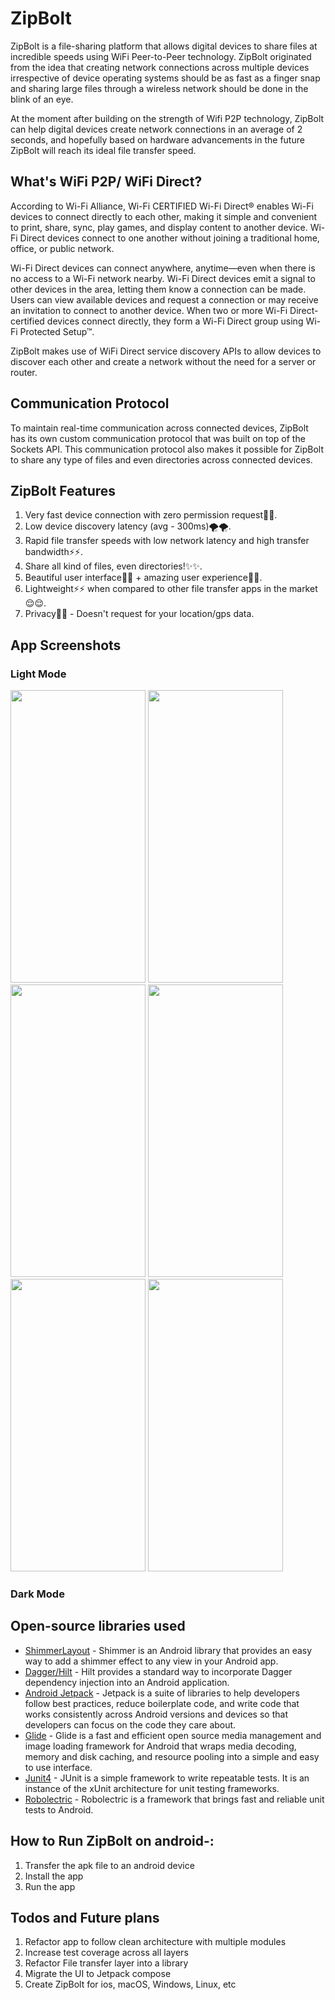 # ZipBolt
ZipBolt is a file-sharing platform that allows digital devices to share files at incredible speeds using WiFi Peer-to-Peer technology. ZipBolt originated from the idea that creating network connections across multiple devices irrespective of device operating systems should be as fast as a finger snap and sharing large files through a wireless network should be done in the blink of an eye. 

At the moment after building on the strength of Wifi P2P technology, ZipBolt can help digital devices create network connections in an average of 2 seconds, and hopefully based on hardware advancements in the future ZipBolt will reach its ideal file transfer speed. 

## What's WiFi P2P/ WiFi Direct?
According to Wi-Fi Alliance, Wi-Fi CERTIFIED Wi-Fi Direct® enables Wi-Fi devices to connect directly to each other, making it simple and convenient to print, share, sync, play games, and display content to another device. Wi-Fi Direct devices connect to one another without joining a traditional home, office, or public network.

Wi-Fi Direct devices can connect anywhere, anytime—even when there is no access to a Wi-Fi network nearby. Wi-Fi Direct devices emit a signal to other devices in the area, letting them know a connection can be made. Users can view available devices and request a connection or may receive an invitation to connect to another device. When two or more Wi-Fi Direct-certified devices connect directly, they form a Wi-Fi Direct group using Wi-Fi Protected Setup™.

ZipBolt makes use of WiFi Direct service discovery APIs to allow devices to discover each other and create a network without the need for a server or router.

## Communication Protocol 
To maintain real-time communication across connected devices, ZipBolt has its own custom communication protocol that was built on top of the Sockets API. This communication protocol also makes it possible for ZipBolt to share any type of files and even directories across connected devices. 

## ZipBolt Features 
1. Very fast device connection with zero permission request🥰🥰.
2. Low device discovery latency (avg - 300ms)🌪🌪.
3. Rapid file transfer speeds with low network latency and high transfer bandwidth⚡️⚡️.
4. Share all kind of files, even directories!✨✨.
5. Beautiful user interface🌈🌈 + amazing user experience💫💫.
6. Lightweight⚡️⚡️ when compared to other file transfer apps in the market😌😌.
7. Privacy🤩🤩 - Doesn't request for your location/gps data.

## App Screenshots 
### Light Mode 
<img src="https://user-images.githubusercontent.com/43956851/133894965-0e083cfe-df3c-4ecd-ac45-d5d6e407be80.jpg" width="216" height="468"> <img src="https://user-images.githubusercontent.com/43956851/133894941-1157f5a0-8930-41df-9297-fd9923463a69.jpg" width="216" height="468">  <img src="https://user-images.githubusercontent.com/43956851/133894669-f75d001b-1773-488c-b431-a0702f82b627.jpg" width="216" height="468">  <img src="https://user-images.githubusercontent.com/43956851/133894779-f623912d-6a1d-4359-99c1-059d7a128a4e.jpg" width="216" height="468">  <img src="https://user-images.githubusercontent.com/43956851/133894847-0b0972dd-cac7-46ad-8ad1-6dd4dc320329.jpg" width="216" height="468">  <img src="https://user-images.githubusercontent.com/43956851/133894952-0a2ef9c5-138b-4e2c-86ab-834808c58490.jpg" width="216" height="468">

### Dark Mode 

## Open-source libraries used 
 - [ShimmerLayout](https://github.com/facebook/shimmer-android) - Shimmer is an Android library that provides an easy way to add a shimmer effect to any view in your Android app.
 - [Dagger/Hilt](https://dagger.dev/hilt/) - Hilt provides a standard way to incorporate Dagger dependency injection into an Android application.
 - [Android Jetpack](https://developer.android.com/jetpack) - Jetpack is a suite of libraries to help developers follow best practices, reduce boilerplate code, and write code that works consistently across Android versions and devices so that developers can focus on the code they care about.
 - [Glide](https://github.com/bumptech/glide) - Glide is a fast and efficient open source media management and image loading framework for Android that wraps media decoding, memory and disk caching, and resource pooling into a simple and easy to use interface.
 - [Junit4](https://junit.org/junit4/) - JUnit is a simple framework to write repeatable tests. It is an instance of the xUnit architecture for unit testing frameworks.
 - [Robolectric](http://robolectric.org) - Robolectric is a framework that brings fast and reliable unit tests to Android. 

## How to Run ZipBolt on android-: 
1. Transfer the apk file to an android device 
2. Install the app 
3. Run the app 

## Todos and Future plans 
1. Refactor app to follow clean architecture with multiple modules 
2. Increase test coverage across all layers 
3. Refactor File transfer layer into a library 
4. Migrate the UI to Jetpack compose
5. Create ZipBolt for ios, macOS, Windows, Linux, etc 


